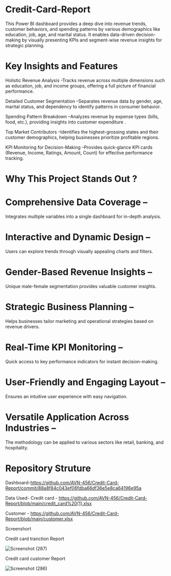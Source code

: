 # Credit-Card-Report
This Power BI dashboard provides a deep dive into revenue trends, customer behaviors, and spending patterns by various demographics like education, job, age, and marital status. It enables data-driven decision-making by visually presenting KPIs and segment-wise revenue insights for strategic planning.
# Key Insights and Features 
  Holistic Revenue Analysis -Tracks revenue across multiple dimensions such as education, job, and income groups, offering a full picture of financial performance.
  
  Detailed Customer Segmentation –Separates revenue data by gender, age, marital status, and dependency to identify patterns in consumer behavior.
  
  Spending Pattern Breakdown –Analyzes revenue by expense types (bills, food, etc.), providing insights into customer expenditure .
  
  Top Market Contributors –Identifies the highest-grossing states and their customer demographics, helping businesses prioritize profitable regions.
  
 KPI Monitoring for Decision-Making –Provides quick-glance KPI cards (Revenue, Income, Ratings, Amount, Count) for effective performance tracking.

# Why This Project Stands Out ?
# Comprehensive Data Coverage – 
Integrates multiple variables into a single dashboard for in-depth analysis.

# Interactive and Dynamic Design – 
Users can explore trends through visually appealing charts and filters.

# Gender-Based Revenue Insights – 
Unique male-female segmentation provides valuable customer insights.

# Strategic Business Planning – 
Helps businesses tailor marketing and operational strategies based on revenue drivers.

# Real-Time KPI Monitoring – 
Quick access to key performance indicators for instant decision-making.

# User-Friendly and Engaging Layout – 
Ensures an intuitive user experience with easy navigation.

# Versatile Application Across Industries – 
The methodology can be applied to various sectors like retail, banking, and hospitality.
# Repository Struture 
Dashboard-https://github.com/AVN-456/Credit-Card-Report/commit/88a8f84c043ef06fdba66df36e5e8ca64196e95a

Data Used-
Credit card - https://github.com/AVN-456/Credit-Card-Report/blob/main/credit_card%20(1).xlsx

Customer -  https://github.com/AVN-456/Credit-Card-Report/blob/main/customer.xlsx 

           

          

        

Screenshort

Credit card tranction Report

![Screenshot (287)](https://github.com/user-attachments/assets/4bbfb01b-da5d-4abd-b1e1-560666463d75)


Credit card customer Report

![Screenshot (286)](https://github.com/user-attachments/assets/dcaf9c15-9a56-478a-bffe-16eb3d1ccbbd)


